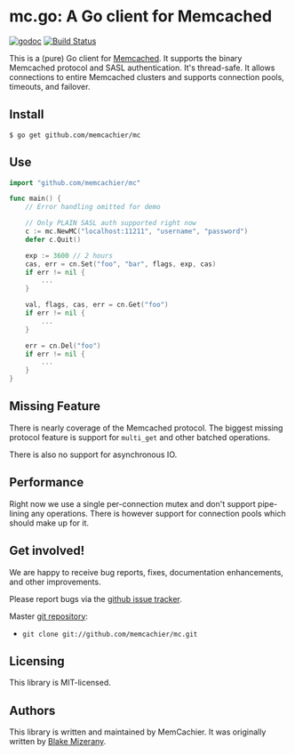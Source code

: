 # mc.go: A Go client for Memcached

[![godoc](https://godoc.org/github.com/memcachier/mc?status.svg)](http://godoc.org/github.com/memcachier/mc)
[![Build Status](https://img.shields.io/travis/memcachier/mc.svg?style=flat)](https://travis-ci.org/memcachier/mc)

This is a (pure) Go client for [Memcached](http://memcached.org). It supports
the binary Memcached protocol and SASL authentication. It's thread-safe.
It allows connections to entire Memcached clusters and supports connection
pools, timeouts, and failover.

## Install

```
$ go get github.com/memcachier/mc
```

## Use

```go
import "github.com/memcachier/mc"

func main() {
	// Error handling omitted for demo

	// Only PLAIN SASL auth supported right now
	c := mc.NewMC("localhost:11211", "username", "password")
	defer c.Quit()

	exp := 3600 // 2 hours
	cas, err = cn.Set("foo", "bar", flags, exp, cas)
	if err != nil {
		...
	}

	val, flags, cas, err = cn.Get("foo")
	if err != nil {
		...
	}

	err = cn.Del("foo")
	if err != nil {
		...
	}
}
```

## Missing Feature

There is nearly coverage of the Memcached protocol.
The biggest missing protocol feature is support for `multi_get` and other
batched operations.

There is also no support for asynchronous IO.

## Performance

Right now we use a single per-connection mutex and don't support pipe-lining any
operations. There is however support for connection pools which should make up
for it.

## Get involved!

We are happy to receive bug reports, fixes, documentation enhancements,
and other improvements.

Please report bugs via the
[github issue tracker](http://github.com/memcachier/mc/issues).

Master [git repository](http://github.com/memcachier/mc):

* `git clone git://github.com/memcachier/mc.git`

## Licensing

This library is MIT-licensed.

## Authors

This library is written and maintained by MemCachier.
It was originally written by [Blake Mizerany](https://github.com/bmizerany/mc).
